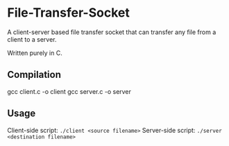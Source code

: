 # File-Transfer-Socket
A client-server based file transfer socket that can transfer any file from a client to a server.

Written purely in C.

## Compilation

gcc client.c -o client
gcc server.c -o server

## Usage
Client-side script: ```./client <source filename>```
Server-side script: ```./server <destination filename>```

